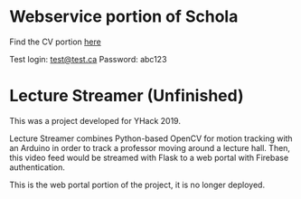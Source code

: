 # Webservice portion of Schola
Find the CV portion [here](https://github.com/jh242/lecturestream-host)

Test login: test@test.ca
Password: abc123

# Lecture Streamer (Unfinished)

This was a project developed for YHack 2019.

Lecture Streamer combines Python-based OpenCV for motion tracking with
an Arduino in order to track a professor moving around a lecture hall.
Then, this video feed would be streamed with Flask to a web portal with
Firebase authentication.

This is the web portal portion of the project, it is no longer deployed.
